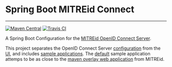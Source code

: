 # Spring Boot MITREid Connect
---

[![Maven Central](https://maven-badges.herokuapp.com/maven-central/net.simpledynamics/openid-connect-server-spring-boot/badge.svg)](https://maven-badges.herokuapp.com/maven-central/net.simpledynamics/openid-connect-server-spring-boot) [![Travis CI](https://travis-ci.org/simpledynamics/openid-connect-server-spring-boot.svg?branch=master)](https://travis-ci.org/mitreid-connect/openid-connect-server-spring-boot)

A Spring Boot Configuration for the [MITREid OpenID Connect Server](https://github.com/mitreid-connect/OpenID-Connect-Java-Spring-Server). 

This project separates the OpenID Connect Server [configuration](openid-connect-server-spring-boot-config) from the [UI](openid-connect-server-spring-boot-ui-thymeleaf), and includes [sample applications](samples). The [default](default) sample application attemps to be as close to the [maven overlay web application](https://github.com/mitreid-connect/OpenID-Connect-Java-Spring-Server/tree/master/openid-connect-server-webapp) from MITREid.
